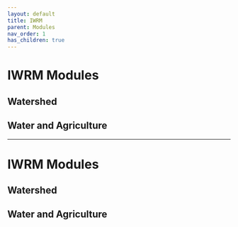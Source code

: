 ```yaml
---
layout: default
title: IWRM
parent: Modules
nav_order: 1
has_children: true
---
```


# IWRM Modules

## Watershed
## Water and Agriculture
---

# IWRM Modules

## Watershed
## Water and Agriculture